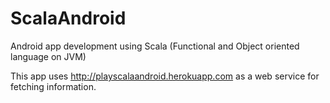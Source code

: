 # ScalaAndroid
Android app development using Scala (Functional and Object oriented language on JVM)

This app uses http://playscalaandroid.herokuapp.com as a web service for fetching information.


